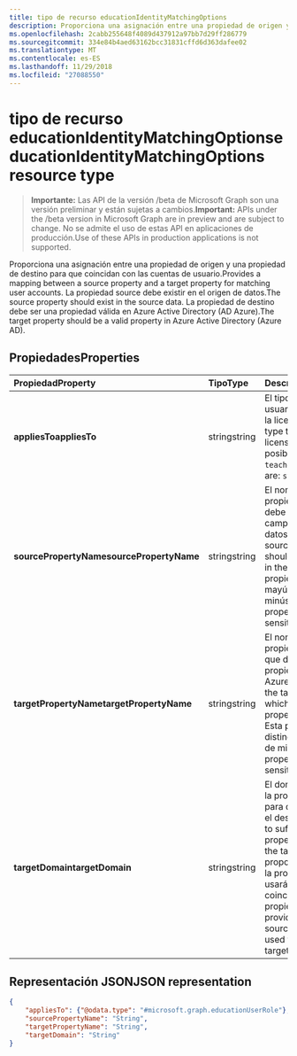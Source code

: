 ```yaml
---
title: tipo de recurso educationIdentityMatchingOptions
description: Proporciona una asignación entre una propiedad de origen y una propiedad de destino para que coincidan con las cuentas de usuario. La propiedad source debe existir en el origen de datos. La propiedad de destino debe ser una propiedad válida en Azure Active Directory (AD Azure).
ms.openlocfilehash: 2cabb255648f4089d437912a97bb7d29ff286779
ms.sourcegitcommit: 334e84b4aed63162bcc31831cffd6d363dafee02
ms.translationtype: MT
ms.contentlocale: es-ES
ms.lasthandoff: 11/29/2018
ms.locfileid: "27088550"
---
```

# <a name="educationidentitymatchingoptions-resource-type"></a><span data-ttu-id="4374a-105">tipo de recurso educationIdentityMatchingOptions</span><span class="sxs-lookup"><span data-stu-id="4374a-105">educationIdentityMatchingOptions resource type</span></span>

> <span data-ttu-id="4374a-106">**Importante:** Las API de la versión /beta de Microsoft Graph son una versión preliminar y están sujetas a cambios.</span><span class="sxs-lookup"><span data-stu-id="4374a-106">**Important:** APIs under the /beta version in Microsoft Graph are in preview and are subject to change.</span></span> <span data-ttu-id="4374a-107">No se admite el uso de estas API en aplicaciones de producción.</span><span class="sxs-lookup"><span data-stu-id="4374a-107">Use of these APIs in production applications is not supported.</span></span>

<span data-ttu-id="4374a-108">Proporciona una asignación entre una propiedad de origen y una propiedad de destino para que coincidan con las cuentas de usuario.</span><span class="sxs-lookup"><span data-stu-id="4374a-108">Provides a mapping between a source property and a target property for matching user accounts.</span></span> <span data-ttu-id="4374a-109">La propiedad source debe existir en el origen de datos.</span><span class="sxs-lookup"><span data-stu-id="4374a-109">The source property should exist in the source data.</span></span> <span data-ttu-id="4374a-110">La propiedad de destino debe ser una propiedad válida en Azure Active Directory (AD Azure).</span><span class="sxs-lookup"><span data-stu-id="4374a-110">The target property should be a valid property in Azure Active Directory (Azure AD).</span></span>

## <a name="properties"></a><span data-ttu-id="4374a-111">Propiedades</span><span class="sxs-lookup"><span data-stu-id="4374a-111">Properties</span></span>

| <span data-ttu-id="4374a-112">Propiedad</span><span class="sxs-lookup"><span data-stu-id="4374a-112">Property</span></span> | <span data-ttu-id="4374a-113">Tipo</span><span class="sxs-lookup"><span data-stu-id="4374a-113">Type</span></span> | <span data-ttu-id="4374a-114">Descripción</span><span class="sxs-lookup"><span data-stu-id="4374a-114">Description</span></span> |
|:-|:-|:-|
| <span data-ttu-id="4374a-115">**appliesTo**</span><span class="sxs-lookup"><span data-stu-id="4374a-115">**appliesTo**</span></span> | <span data-ttu-id="4374a-116">string</span><span class="sxs-lookup"><span data-stu-id="4374a-116">string</span></span> |  <span data-ttu-id="4374a-117">El tipo de función de usuario para asignar a la licencia.</span><span class="sxs-lookup"><span data-stu-id="4374a-117">The user role type to assign to the license.</span></span> <span data-ttu-id="4374a-118">Los valores posibles son: `student` y `teacher`.</span><span class="sxs-lookup"><span data-stu-id="4374a-118">Possible values are: `student`, `teacher`.</span></span>      |
| <span data-ttu-id="4374a-119">**sourcePropertyName**</span><span class="sxs-lookup"><span data-stu-id="4374a-119">**sourcePropertyName**</span></span> | <span data-ttu-id="4374a-120">string</span><span class="sxs-lookup"><span data-stu-id="4374a-120">string</span></span> |  <span data-ttu-id="4374a-121">El nombre de la propiedad source, que debe ser un nombre de campo en el origen de datos.</span><span class="sxs-lookup"><span data-stu-id="4374a-121">The name of the source property, which should be a field name in the source data.</span></span> <span data-ttu-id="4374a-122">Esta propiedad distingue mayúsculas de minúsculas.</span><span class="sxs-lookup"><span data-stu-id="4374a-122">This property is case-sensitive.</span></span>        |
| <span data-ttu-id="4374a-123">**targetPropertyName**</span><span class="sxs-lookup"><span data-stu-id="4374a-123">**targetPropertyName**</span></span> | <span data-ttu-id="4374a-124">string</span><span class="sxs-lookup"><span data-stu-id="4374a-124">string</span></span> |  <span data-ttu-id="4374a-125">El nombre de la propiedad de destino, que debe ser una propiedad válida en Azure AD.</span><span class="sxs-lookup"><span data-stu-id="4374a-125">The name of the target property, which should be a valid property in Azure AD.</span></span> <span data-ttu-id="4374a-126">Esta propiedad distingue mayúsculas de minúsculas.</span><span class="sxs-lookup"><span data-stu-id="4374a-126">This property is case-sensitive.</span></span>     |
| <span data-ttu-id="4374a-127">**targetDomain**</span><span class="sxs-lookup"><span data-stu-id="4374a-127">**targetDomain**</span></span> | <span data-ttu-id="4374a-128">string</span><span class="sxs-lookup"><span data-stu-id="4374a-128">string</span></span> |  <span data-ttu-id="4374a-129">El dominio en sufijo con la propiedad de origen para que coincidan en el destino.</span><span class="sxs-lookup"><span data-stu-id="4374a-129">The domain to suffix with the source property to match on the target.</span></span> <span data-ttu-id="4374a-130">Si se proporciona como null, la propiedad source se usará para hacer coincidir con la propiedad de destino.</span><span class="sxs-lookup"><span data-stu-id="4374a-130">If provided as null,  the source property will be used to match with the target property.</span></span>        |

## <a name="json-representation"></a><span data-ttu-id="4374a-131">Representación JSON</span><span class="sxs-lookup"><span data-stu-id="4374a-131">JSON representation</span></span>
<!-- {
  "blockType": "resource",
  "optionalProperties": [

  ],
  "@odata.type": "#microsoft.graph.educationIdentityMatchingOptions"
}-->

```json
{
    "appliesTo": {"@odata.type": "#microsoft.graph.educationUserRole"},
    "sourcePropertyName": "String",
    "targetPropertyName": "String",
    "targetDomain": "String"
}
```
